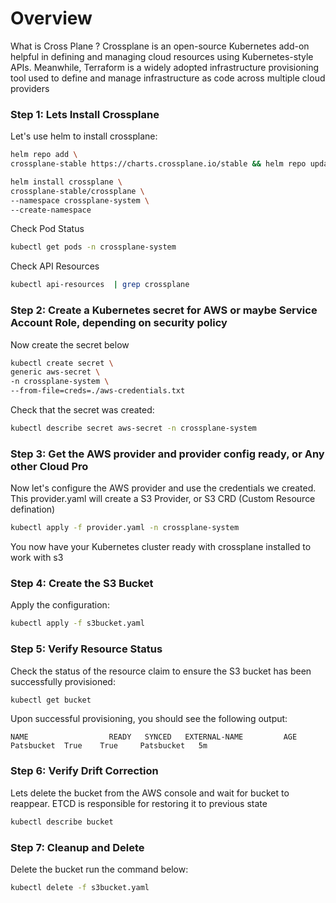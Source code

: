 # Overview
What is Cross Plane ? 
Crossplane is an open-source Kubernetes add-on helpful in defining and managing cloud resources using Kubernetes-style APIs. Meanwhile, Terraform is a widely adopted infrastructure provisioning tool used to define and manage infrastructure as code across multiple cloud providers

### Step 1:  Lets Install Crossplane

Let's use helm to install crossplane:

```bash
helm repo add \
crossplane-stable https://charts.crossplane.io/stable && helm repo update

helm install crossplane \
crossplane-stable/crossplane \
--namespace crossplane-system \
--create-namespace
```

Check Pod Status

```bash
kubectl get pods -n crossplane-system
```
Check API Resources

```bash
kubectl api-resources  | grep crossplane
```

### Step 2: Create a Kubernetes secret for AWS or maybe Service Account Role, depending on security policy


Now create the secret below

```bash
kubectl create secret \
generic aws-secret \
-n crossplane-system \
--from-file=creds=./aws-credentials.txt
```

Check that the secret was created:
```bash
kubectl describe secret aws-secret -n crossplane-system
```

### Step 3: Get the AWS provider and provider config ready, or Any other Cloud Pro

Now let's configure the AWS provider and use the credentials we created. This provider.yaml will create a S3 Provider, or S3 CRD (Custom Resource defination)

```bash
kubectl apply -f provider.yaml -n crossplane-system
```

You now have your Kubernetes cluster ready with crossplane installed to work with s3

### Step 4: Create the S3 Bucket


Apply the configuration:

```bash
kubectl apply -f s3bucket.yaml
```

### Step 5: Verify Resource Status
Check the status of the resource claim to ensure the S3 bucket has been successfully provisioned:

```bash
kubectl get bucket
```

Upon successful provisioning, you should see the following output:

```
NAME                  READY   SYNCED   EXTERNAL-NAME         AGE
Patsbucket  True    True     Patsbucket   5m
```

### Step 6: Verify Drift Correction

Lets delete the bucket from the AWS console and wait for bucket to reappear. ETCD is responsible for restoring it to previous state


```bash
kubectl describe bucket
```

### Step 7: Cleanup and Delete

Delete the bucket run the command below:

```bash
kubectl delete -f s3bucket.yaml
```
